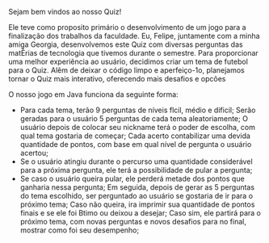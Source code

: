 Sejam bem vindos ao nosso Quiz!

Ele teve como proposito primário o desenvolvimento de um jogo para a finalização dos trabalhos da faculdade. Eu, Felipe, juntamente com a minha amiga Georgia, desenvolvemos este Quiz com diversas perguntas das matÊrias de tecnologia que tivemos durante o semestre. Para proporcionar uma melhor experiência ao usuário, decidimos criar um tema de futebol para o Quiz. Alêm de deixar o código limpo e aperfeiço-1o, planejamos tornar o Quiz mais interativo, oferecendo mais desafios e opcões

O nosso jogo em Java funciona da seguinte forma:
- Para cada tema, terão 9 perguntas de níveis flcil, médio e dificil;
Serão geradas para o usuário 5 perguntas de cada tema aleatoriamente;
O usuário depois de colocar seu nickname terá o poder de escolha, com qual tema gostaria de começar;
Cada acerto contabilizar uma devida quantidade de pontos, com base em qual nível de pergunta o usuário acertou;
- Se o usuário atingiu durante o percurso uma quantidade considerável para a próxima pergunta, ele terá a possibilidade de pular a pergunta;
- Se caso o usuário queira pular, ele perderá metade dos pontos que ganharia nessa pergunta;
Em seguida, depois de gerar as 5 perguntas do tema escolhido, ser perguntado ao usuário se gostaria de ir para o próximo tema;
Caso não queira, ira imprimir sua quantidade de pontos finais e se ele foi Btimo ou deixou a desejar;
Caso sim, ele partirá para o próximo tema, com novas perguntas e novos desafios para no final, mostrar como foi seu desempenho;

